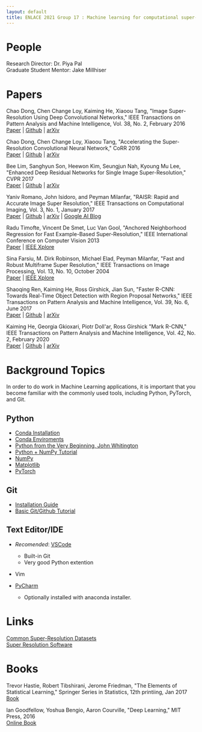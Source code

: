 ```yaml
---
layout: default
title: ENLACE 2021 Group 17 : Machine learning for computational super-resolution
---
```


# People
Research Director: Dr. Piya Pal  
Graduate Student Mentor: Jake Millhiser

# Papers

Chao Dong, Chen Change Loy, Kaiming He, Xiaoou Tang,
"Image Super-Resolution Using Deep Convolutional Networks,"
IEEE Transactions on Pattern Analysis and Machine Intelligence, Vol. 38, No. 2, February 2016  
[Paper](https://ieeexplore.ieee.org/iel7/34/4359286/07115171.pdf) |
[Github](https://github.com/yjn870/SRCNN-pytorch) |
[arXiv](https://arxiv.org/abs/1501.00092)

Chao Dong, Chen Change Loy, Xiaoou Tang,
"Accelerating the Super-Resolution Convolutional Neural Network,"
CoRR 2016  
[Paper](https://arxiv.org/pdf/1608.00367.pdf) |
[Github](https://github.com/yjn870/FSRCNN-pytorch) |
[arXiv](https://arxiv.org/abs/1608.00367) 

Bee Lim, Sanghyun Son, Heewon Kim, Seungjun Nah, Kyoung Mu Lee,
"Enhanced Deep Residual Networks for Single Image Super-Resolution,"
CVPR 2017  
[Paper](https://openaccess.thecvf.com/content_cvpr_2017_workshops/w12/papers/Lim_Enhanced_Deep_Residual_CVPR_2017_paper.pdf) |
[Github](https://github.com/sanghyun-son/EDSR-PyTorch) |
[arXiv](https://arxiv.org/abs/1707.02921)

Yaniv Romano, John Isidoro, and Peyman Milanfar,
"RAISR: Rapid and Accurate Image Super Resolution,"
IEEE Transactions on Computational Imaging, Vol. 3, No. 1, January 2017  
[Paper](https://ieeexplore.ieee.org/iel7/6745852/6960042/07744595.pdf) |
[Github](https://github.com/movehand/raisr) |
[arXiv](https://arxiv.org/abs/1606.01299) |
[Google AI Blog](https://ai.googleblog.com/2016/11/enhance-raisr-sharp-images-with-machine.html)

Radu Timofte, Vincent De Smet, Luc Van Gool,
"Anchored Neighborhood Regression for Fast Example-Based Super-Resolution,"
IEEE International Conference on Computer Vision 2013  
[Paper](https://openaccess.thecvf.com/content_iccv_2013/papers/Timofte_Anchored_Neighborhood_Regression_2013_ICCV_paper.pdf) |
[IEEE Xplore](https://ieeexplore.ieee.org/document/6751349)

Sina Farsiu, M. Dirk Robinson, Michael Elad, Peyman Milanfar,
"Fast and Robust Multiframe Super Resolution,"
IEEE Transactions on Image Processing, Vol. 13, No. 10, October 2004  
[Paper](https://ieeexplore.ieee.org/stamp/stamp.jsp?arnumber=1331445) |
[IEEE Xplore](https://ieeexplore.ieee.org/stamp/stamp.jsp?arnumber=1331445)

Shaoqing Ren, Kaiming He, Ross Girshick, Jian Sun,
"Faster R-CNN: Towards Real-Time Object Detection with Region Proposal Networks,"
IEEE Transactions on Pattern Analysis and Machine Intelligence, Vol. 39, No. 6, June 2017  
[Paper](https://arxiv.org/pdf/1506.01497.pdf) |
[Github](https://github.com/open-mmlab/mmdetection) |
[arXiv](https://arxiv.org/abs/1506.01497) 

Kaiming He, Georgia Gkioxari, Piotr Doll\'ar, Ross Girshick
"Mark R-CNN,"
IEEE Transactions on Pattern Analysis and Machine Intelligence, Vol. 42, No. 2, February 2020  
[Paper](https://arxiv.org/pdf/1703.06870.pdf) |
[Github](https://github.com/open-mmlab/mmdetection) |
[arXiv](https://arxiv.org/abs/1703.06870)


# Background Topics
In order to do work in Machine Learning applications, it is important that you
become familiar with the commonly used tools, including Python, PyTorch, and
Git.

## Python   

+ [Conda Installation](https://docs.anaconda.com/anaconda/install/)
+ [Conda Enviroments](https://conda.io/projects/conda/en/latest/user-guide/tasks/manage-environments.html)
+ [Python from the Very Beginning, John Whitington](https://coherentpdf.com/python/pythonfromtheverybeginning.html)
+ [Python + NumPy Tutorial](https://cs231n.github.io/python-numpy-tutorial/)
+ [NumPy](https://numpy.org/devdocs/user/absolute_beginners.html)
+ [Matplotlib](https://www.kaggle.com/prashant111/matplotlib-tutorial-for-beginners)
+ [PyTorch](https://pytorch.org/tutorials/beginner/basics/intro.html)

## Git

+ [Installation Guide](https://github.com/git-guides/install-git)
+ [Basic Git/Github Tutorial](https://product.hubspot.com/blog/git-and-github-tutorial-for-beginners)

## Text Editor/IDE

+ *Recomended*: [VSCode](https://code.visualstudio.com/)
	- Built-in Git
	- Very good Python extention
+ Vim

+ [PyCharm](https://www.jetbrains.com/pycharm/)
	- Optionally installed with anaconda installer.

# Links
[Common Super-Resolution Datasets](https://cvnote.ddlee.cc/2019/09/22/image-super-resolution-datasets)  
[Super Resolution Software](https://users.soe.ucsc.edu/~milanfar/software/superresolution.html)

# Books
Trevor Hastie, Robert Tibshirani, Jerome Friedman,
"The Elements of Statistical Learning,"
Springer Series in Statistics, 12th printiing, Jan 2017  
[Book](https://web.stanford.edu/~hastie/ElemStatLearn//printings/ESLII_print12_toc.pdf)

Ian Goodfellow, Yoshua Bengio,  Aaron Courville, 
"Deep Learning,"
MIT Press, 2016  
[Online Book](https://www.deeplearningbook.org/)
